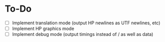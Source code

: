# To-Do

- [ ] Implement translation mode (output HP newlines as UTF newlines, etc)
- [ ] Implement HP graphics mode
- [ ] Implement debug mode (output timings instead of / as well as data)